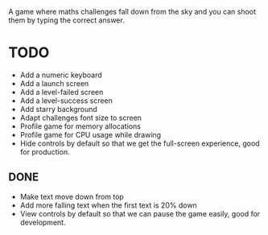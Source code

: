 A game where maths challenges fall down from the sky and you can shoot
them by typing the correct answer.

# TODO
* Add a numeric keyboard
* Add a launch screen
* Add a level-failed screen
* Add a level-success screen
* Add starry background
* Adapt challenges font size to screen
* Profile game for memory allocations
* Profile game for CPU usage while drawing
* Hide controls by default so that we get the full-screen experience,
  good for production.

## DONE
* Make text move down from top
* Add more falling text when the first text is 20% down
* View controls by default so that we can pause the game easily, good
  for development.

